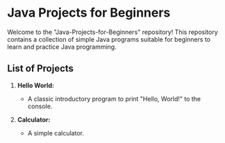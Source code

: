 # Java Projects for Beginners

Welcome to the "Java-Projects-for-Beginners" repository! This repository contains a collection of simple Java programs suitable for beginners to learn and practice Java programming.

## List of Projects

1. **Hello World:**

   - A classic introductory program to print "Hello, World!" to the console.

2. **Calculator:**

   - A simple calculator.
